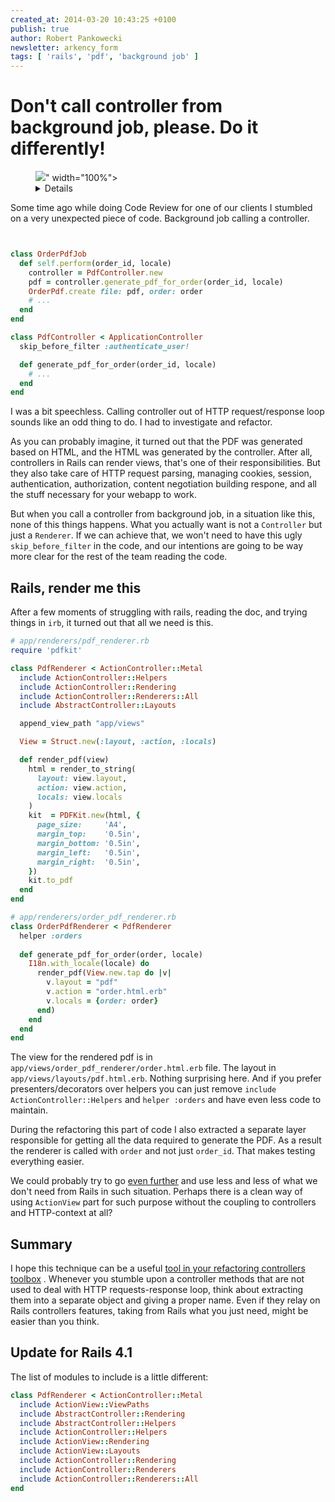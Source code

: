 ```yaml
---
created_at: 2014-03-20 10:43:25 +0100
publish: true
author: Robert Pankowecki
newsletter: arkency_form
tags: [ 'rails', 'pdf', 'background job' ]
---
```


# Don't call controller from background job, please. Do it differently!

<p>
  <figure>
    <img src="<%= src_fit("pdf/pdf_rails.jpg") %>" width="100%">
    <details>
      <a href="http://www.flickr.com/photos/mucio/2889899144/sizes/z/">Photo</a>
      remix available thanks to the courtesy of
      <a href="http://www.flickr.com/photos/mucio/">francescomucio</a>.
      <a href="http://creativecommons.org/licenses/by/2.0/">CC BY 2.0</a>
    </details>
  </figure>
</p>

Some time ago while doing Code Review for one of our clients I stumbled
on a very unexpected piece of code. Background job calling a controller.

```ruby


class OrderPdfJob
  def self.perform(order_id, locale)
    controller = PdfController.new
    pdf = controller.generate_pdf_for_order(order_id, locale)
    OrderPdf.create file: pdf, order: order
    # ...
  end
end

class PdfController < ApplicationController
  skip_before_filter :authenticate_user!

  def generate_pdf_for_order(order_id, locale)
    # ...
  end
end
```

I was a bit speechless. Calling controller out of HTTP request/response
loop sounds like an odd thing to do. I had to investigate and refactor.

<!-- more -->

As you can probably imagine, it turned out that the PDF was generated based
on HTML, and the HTML was generated by the controller. After all, controllers
in Rails can render views, that's one of their responsibilities. But they
also take care of HTTP request parsing, managing cookies, session,
authentication, authorization, content negotiation building respone, 
and all the stuff necessary for your webapp to work.

But when you call a controller from background job, in a situation like this,
none of this things happens. What you actually want is not a `Controller` but
just a `Renderer`. If we can achieve that, we won't need to have this ugly
`skip_before_filter` in the code, and our intentions are going to be way more
clear for the rest of the team reading the code.

## Rails, render me this

After a few moments of struggling with rails, reading the doc, and trying
things in `irb`, it turned out that all we need is this.

```ruby
# app/renderers/pdf_renderer.rb
require 'pdfkit'

class PdfRenderer < ActionController::Metal
  include ActionController::Helpers
  include ActionController::Rendering
  include ActionController::Renderers::All
  include AbstractController::Layouts

  append_view_path "app/views"

  View = Struct.new(:layout, :action, :locals)

  def render_pdf(view)
    html = render_to_string(
      layout: view.layout,
      action: view.action,
      locals: view.locals
    )
    kit  = PDFKit.new(html, {
      page_size:     'A4',
      margin_top:    '0.5in',
      margin_bottom: '0.5in',
      margin_left:   '0.5in',
      margin_right:  '0.5in',
    })
    kit.to_pdf
  end
end
```

```ruby
# app/renderers/order_pdf_renderer.rb
class OrderPdfRenderer < PdfRenderer
  helper :orders
  
  def generate_pdf_for_order(order, locale)
    I18n.with_locale(locale) do
      render_pdf(View.new.tap do |v|
        v.layout = "pdf"
        v.action = "order.html.erb"
        v.locals = {order: order}
      end)
    end
  end
end
```

The view for the rendered pdf is in `app/views/order_pdf_renderer/order.html.erb`
file. The layout in `app/views/layouts/pdf.html.erb`. Nothing surprising here. And
if you prefer presenters/decorators over helpers you can just remove
`include ActionController::Helpers` and `helper :orders` and have even less code to
maintain.

During the refactoring this part of code I also extracted a separate layer
responsible for getting all the data required to generate the PDF. As a result the
renderer is called with `order` and not just `order_id`. That makes testing everything
easier.

We could probably try to go [even further](https://gist.github.com/paneq/9ccfb2722c80d2cca77b)
and use less and less of what we don't need from Rails in such situation. Perhaps there is 
a clean way of using `ActionView` part for such purpose without the coupling to
controllers and HTTP-context at all?

## Summary

I hope this technique can be a useful [tool in your refactoring
controllers toolbox](http://rails-refactoring.com/) . Whenever you stumble upon a
controller methods that are not used to deal with HTTP requests-response loop,
think about extracting them into a separate object and giving a proper name. Even if
they relay on Rails controllers features, taking from Rails what you just need,
might be easier than you think.

## Update for Rails 4.1

The list of modules to include is a little different:

```ruby
class PdfRenderer < ActionController::Metal
  include ActionView::ViewPaths
  include AbstractController::Rendering
  include AbstractController::Helpers
  include ActionController::Helpers
  include ActionView::Rendering
  include ActionView::Layouts
  include ActionController::Rendering
  include ActionController::Renderers
  include ActionController::Renderers::All
end
```
